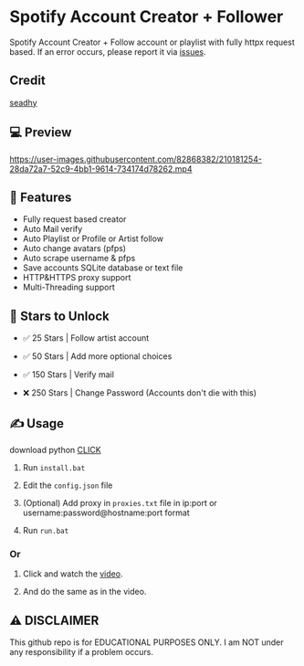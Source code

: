 # Spotify Account Creator + Follower 
 Spotify Account Creator + Follow account or playlist with fully httpx request based. If an error occurs, please report it via [issues](https://github.com/tahaluindo/Spotify-Account-Creator/issues/new).

## Credit
[seadhy](SEADHY)

## 💻 Preview

https://user-images.githubusercontent.com/82868382/210181254-28da72a7-52c9-4bb1-9614-734174d78262.mp4

## 👾 Features
- Fully request based creator
- Auto Mail verify
- Auto Playlist or Profile or Artist follow
- Auto change avatars (pfps)
- Auto scrape username & pfps
- Save accounts SQLite database or text file
- HTTP&HTTPS proxy support
- Multi-Threading support

## 🌟 Stars to Unlock

- ✅ 25 Stars | Follow artist account

- ✅ 50 Stars | Add more optional choices

- ✅  150 Stars | Verify mail

- ❌  250 Stars | Change Password (Accounts don't die with this)

## ✍️ Usage

download python [CLICK](https://www.python.org/downloads/release/python-3113/)

1. Run `install.bat`

2. Edit the `config.json` file

3. (Optional) Add proxy in `proxies.txt` file in ip:port or username:password@hostname:port format 

4. Run `run.bat`

  ### Or
  
 1. Click and watch the [video](https://streamable.com/v4ooti). 
 
 2. And do the same as in the video.

## ⚠️ DISCLAIMER
This github repo is for EDUCATIONAL PURPOSES ONLY. I am NOT under any responsibility if a problem occurs.
